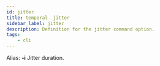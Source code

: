 ```yaml
---
id: jitter
title: temporal  jitter
sidebar_label: jitter
description: Definition for the jitter command option.
tags:
	- cli
---
```


Alias: **-i**
Jitter duration.
